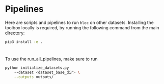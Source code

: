 # Pipelines

Here are scripts and pipelines to run `hloc` on other datasets. Installing the toolbox locally is required, by running the following command from the main directory:
```bash
pip3 install -e .
```
# 
To use the run\_all\_pipelines, make sure to run 
```bash
python initialize_datasets.py 
    --dataset <dataset_base_dir> \
    --outputs outputs/
```

